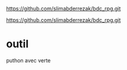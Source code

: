 https://github.com/slimabderrezak/bdc_rpg.git

https://github.com/slimabderrezak/bdc_rpg.git

# outil

puthon
avec
verte
